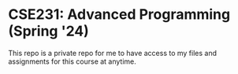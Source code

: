 # CSE231: Advanced Programming (Spring '24)

This repo is a private repo for me to have access to my files and assignments for this course at anytime.
